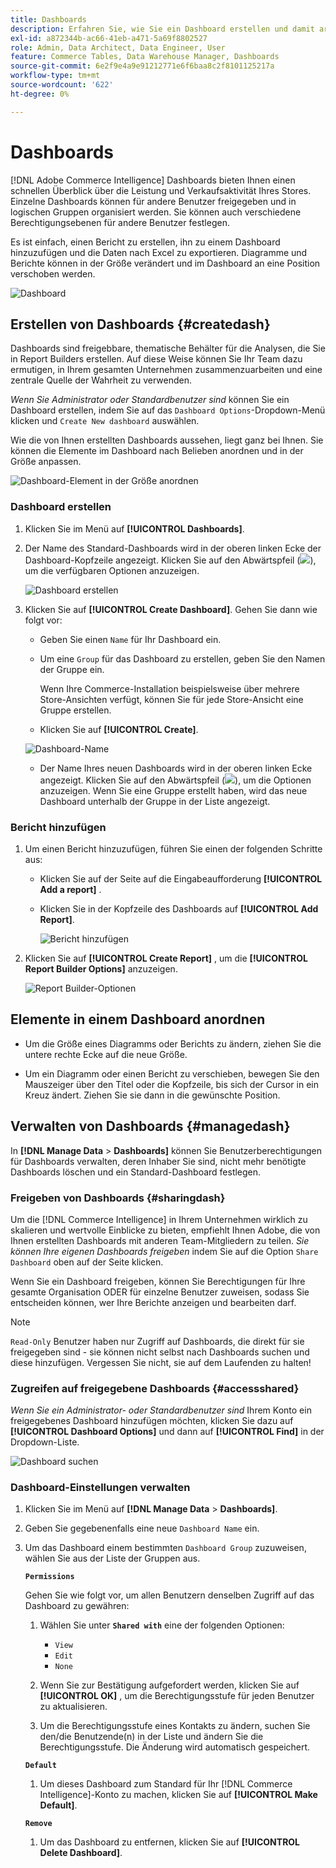 ```yaml
---
title: Dashboards
description: Erfahren Sie, wie Sie ein Dashboard erstellen und damit arbeiten können.
exl-id: a872344b-ac66-41eb-a471-5a69f8802527
role: Admin, Data Architect, Data Engineer, User
feature: Commerce Tables, Data Warehouse Manager, Dashboards
source-git-commit: 6e2f9e4a9e91212771e6f6baa8c2f8101125217a
workflow-type: tm+mt
source-wordcount: '622'
ht-degree: 0%

---
```


# Dashboards

[!DNL Adobe Commerce Intelligence] Dashboards bieten Ihnen einen schnellen Überblick über die Leistung und Verkaufsaktivität Ihres Stores. Einzelne Dashboards können für andere Benutzer freigegeben und in logischen Gruppen organisiert werden. Sie können auch verschiedene Berechtigungsebenen für andere Benutzer festlegen.

Es ist einfach, einen Bericht zu erstellen, ihn zu einem Dashboard hinzuzufügen und die Daten nach Excel zu exportieren. Diagramme und Berichte können in der Größe verändert und im Dashboard an eine Position verschoben werden.

![Dashboard](../../assets/magento-bi-report-builder-revenue-by-products-formula-report-holiday-sales-dashboard.png)

## Erstellen von Dashboards {#createdash}

Dashboards sind freigebbare, thematische Behälter für die Analysen, die Sie in Report Builders erstellen. Auf diese Weise können Sie Ihr Team dazu ermutigen, in Ihrem gesamten Unternehmen zusammenzuarbeiten und eine zentrale Quelle der Wahrheit zu verwenden.

*Wenn Sie Administrator oder Standardbenutzer sind* können Sie ein Dashboard erstellen, indem Sie auf das `Dashboard Options`-Dropdown-Menü klicken und `Create New dashboard` auswählen.

Wie die von Ihnen erstellten Dashboards aussehen, liegt ganz bei Ihnen. Sie können die Elemente im Dashboard nach Belieben anordnen und in der Größe anpassen.

![Dashboard-Element in der Größe anordnen](../../assets/arrange_resize_dashboard_element.gif)

### Dashboard erstellen

1. Klicken Sie im Menü auf **[!UICONTROL Dashboards]**.

1. Der Name des Standard-Dashboards wird in der oberen linken Ecke der Dashboard-Kopfzeile angezeigt. Klicken Sie auf den Abwärtspfeil (![](../../assets/magento-bi-btn-down.png)), um die verfügbaren Optionen anzuzeigen.

   ![Dashboard erstellen](../../assets/magento-bi-dashboard-create.png)

1. Klicken Sie auf **[!UICONTROL Create Dashboard]**. Gehen Sie dann wie folgt vor:

   * Geben Sie einen `Name` für Ihr Dashboard ein.

   * Um eine `Group` für das Dashboard zu erstellen, geben Sie den Namen der Gruppe ein.

     Wenn Ihre Commerce-Installation beispielsweise über mehrere Store-Ansichten verfügt, können Sie für jede Store-Ansicht eine Gruppe erstellen.

   * Klicken Sie auf **[!UICONTROL Create]**.

   ![Dashboard-Name](../../assets/magento-bi-dashboard-create-name.png)

   * Der Name Ihres neuen Dashboards wird in der oberen linken Ecke angezeigt. Klicken Sie auf den Abwärtspfeil (![](../../assets/magento-bi-btn-down.png)), um die Optionen anzuzeigen. Wenn Sie eine Gruppe erstellt haben, wird das neue Dashboard unterhalb der Gruppe in der Liste angezeigt.

### Bericht hinzufügen

1. Um einen Bericht hinzuzufügen, führen Sie einen der folgenden Schritte aus:

   * Klicken Sie auf der Seite auf die Eingabeaufforderung **[!UICONTROL Add a report]** .

   * Klicken Sie in der Kopfzeile des Dashboards auf **[!UICONTROL Add Report]**.

     ![Bericht hinzufügen](../../assets/magento-bi-dashboard-create-add-report.png)

1. Klicken Sie auf **[!UICONTROL Create Report]** , um die **[!UICONTROL Report Builder Options]** anzuzeigen.

   ![Report Builder-Optionen](../../assets/magento-bi-report-builder.png)

## Elemente in einem Dashboard anordnen

* Um die Größe eines Diagramms oder Berichts zu ändern, ziehen Sie die untere rechte Ecke auf die neue Größe.

* Um ein Diagramm oder einen Bericht zu verschieben, bewegen Sie den Mauszeiger über den Titel oder die Kopfzeile, bis sich der Cursor in ein Kreuz ändert. Ziehen Sie sie dann in die gewünschte Position.

## Verwalten von Dashboards {#managedash}

In **[!DNL Manage Data** > **Dashboards]** können Sie Benutzerberechtigungen für Dashboards verwalten, deren Inhaber Sie sind, nicht mehr benötigte Dashboards löschen und ein Standard-Dashboard festlegen.

### Freigeben von Dashboards {#sharingdash}

Um die [!DNL Commerce Intelligence] in Ihrem Unternehmen wirklich zu skalieren und wertvolle Einblicke zu bieten, empfiehlt Ihnen Adobe, die von Ihnen erstellten Dashboards mit anderen Team-Mitgliedern zu teilen. *Sie können Ihre eigenen Dashboards freigeben* indem Sie auf die Option `Share Dashboard` oben auf der Seite klicken.

Wenn Sie ein Dashboard freigeben, können Sie Berechtigungen für Ihre gesamte Organisation ODER für einzelne Benutzer zuweisen, sodass Sie entscheiden können, wer Ihre Berichte anzeigen und bearbeiten darf.

>[!NOTE]
>
>`Read-Only` Benutzer haben nur Zugriff auf Dashboards, die direkt für sie freigegeben sind - sie können nicht selbst nach Dashboards suchen und diese hinzufügen. Vergessen Sie nicht, sie auf dem Laufenden zu halten!

### Zugreifen auf freigegebene Dashboards {#accessshared}

*Wenn Sie ein Administrator- oder Standardbenutzer sind* Ihrem Konto ein freigegebenes Dashboard hinzufügen möchten, klicken Sie dazu auf **[!UICONTROL Dashboard Options]** und dann auf **[!UICONTROL Find]** in der Dropdown-Liste.

![Dashboard suchen](../../assets/find_dashboard.png)<!--{: width="1000" height="535"}-->

### Dashboard-Einstellungen verwalten

1. Klicken Sie im Menü auf **[!DNL Manage Data** > **Dashboards]**.

1. Geben Sie gegebenenfalls eine neue `Dashboard Name` ein.

1. Um das Dashboard einem bestimmten `Dashboard Group` zuzuweisen, wählen Sie aus der Liste der Gruppen aus.

   **`Permissions`**

   Gehen Sie wie folgt vor, um allen Benutzern denselben Zugriff auf das Dashboard zu gewähren:

   1. Wählen Sie unter **`Shared with`** eine der folgenden Optionen:

      * `View`
      * `Edit`
      * `None`

   1. Wenn Sie zur Bestätigung aufgefordert werden, klicken Sie auf **[!UICONTROL OK]** , um die Berechtigungsstufe für jeden Benutzer zu aktualisieren.

   1. Um die Berechtigungsstufe eines Kontakts zu ändern, suchen Sie den/die Benutzende(n) in der Liste und ändern Sie die Berechtigungsstufe. Die Änderung wird automatisch gespeichert.

   **`Default`**

   1. Um dieses Dashboard zum Standard für Ihr [!DNL Commerce Intelligence]-Konto zu machen, klicken Sie auf **[!UICONTROL Make Default]**.

   **`Remove`**

   1. Um das Dashboard zu entfernen, klicken Sie auf **[!UICONTROL Delete Dashboard]**.
